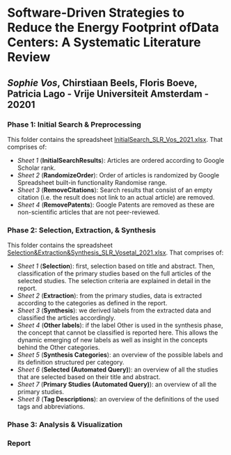 # Software-Driven Strategies to Reduce the Energy Footprint ofData Centers: A Systematic Literature Review
## *Sophie Vos*, Chirstiaan Beels, Floris Boeve, Patricia Lago - Vrije Universiteit Amsterdam - 20201

### Phase 1: Initial Search & Preprocessing

This folder contains the spreadsheet [InitialSearch_SLR_Vos_2021.xlsx](https://github.com/sophie-vos/SLR/blob/main/Phase%201:%20Preprocessing%20%26%20Search/InitialSearch_SLR_Vos_2021.xlsx). That comprises of:
* *Sheet 1* (**InitialSearchResults**): Articles are ordered according to Google Scholar rank.
* *Sheet 2* (**RandomizeOrder**): Order of articles is randomized by Google Spreadsheet built-in functionality Randomise range.
* *Sheet 3* (**RemoveCitations**): Search results that consist of an empty citation (i.e. the result does not link to an actual article) are removed.
* *Sheet 4* (**RemovePatents**): Google Patents are removed as these are non-scientific articles that are not peer-reviewed.

### Phase 2: Selection, Extraction, & Synthesis

This folder contains the spreadsheet [Selection&Extraction&Synthesis_SLR_Vosetal_2021.xlsx](https://github.com/sophie-vos/SLR/blob/main/Phase%202:%20Selection%2C%20Extraction%2C%20%26%20Synthesis/Selection%26Extraction%26Synthesis_SLR_Vosetal_2021.xlsx). That comprises of:
* *Sheet 1* (**Selection**): first, selection based on title and abstract. Then, classification of the primary studies based on the full articles of the selected studies. The selection criteria are explained in detail in the report.
* *Sheet 2* (**Extraction**): from the primary studies, data is extracted according to the categories as defined in the report.
* *Sheet 3* (**Synthesis**): we derived labels from the extracted data and classified the articles accordingly.
* *Sheet 4* (**Other labels**): if the label Other is used in the synthesis phase, the concept that cannot be classified is reported here. This allows the dynamic emerging of new labels as well as insight in the concepts behind the Other categories.
* *Sheet 5* (**Synthesis Categories**): an overview of the possible labels and its definition structured per category.
* *Sheet 6* (**Selected (Automated Query)**): an overview of all the studies that are selected based on their title and abstract.
* *Sheet 7* (**Primary Studies (Automated Query)**): an overview of all the primary studies.
* *Sheet 8* (**Tag Descriptions**): an overview of the definitions of the used tags and abbreviations.

### Phase 3: Analysis & Visualization



### Report

